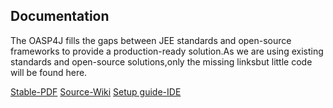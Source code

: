 ## Documentation
The OASP4J fills the gaps between JEE standards and open-source frameworks to provide a production-ready solution.As we are using existing standards 
and open-source solutions,only the missing linksbut little code will be found here.

[Stable-PDF](../../assets/PDF/OASP4J.pdf)
[Source-Wiki](https://github.com/oasp/oasp4j/wiki)
[Setup guide-IDE](https://github.com/oasp/oasp4j/wiki/oasp-ide-setup)